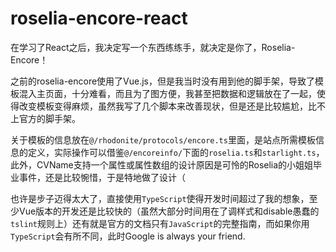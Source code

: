 # roselia-encore-react

在学习了React之后，我决定写一个东西练练手，就决定是你了，Roselia-Encore！

之前的roselia-encore使用了Vue.js，但是我当时没有用到他的脚手架，导致了模板混入主页面，十分难看，而且为了图方便，我甚至把数据和逻辑放在了一起，使得改变模板变得麻烦，虽然我写了几个脚本来改善现状，但是还是比较尴尬，比不上官方的脚手架。

关于模板的信息放在`@/rhodonite/protocols/encore.ts`里面，是站点所需模板信息的定义，实际操作可以借鉴`@/encoreinfo/`下面的`roselia.ts`和`starlight.ts`，此外，CVName支持一个属性或属性数组的设计原因是可怜的Roselia的小姐姐毕业事件，还是比较惋惜，于是特地做了设计（

也许是步子迈得太大了，直接使用`TypeScript`使得开发时间超过了我的想象，至少Vue版本的开发还是比较快的（虽然大部分时间用在了调样式和disable愚蠢的`tslint`规则上）还有就是官方的文档只有`JavaScript`的完整指南，而如果你用`TypeScript`会有所不同，此时Google is always your friend.